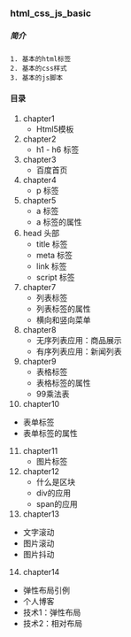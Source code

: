 ### html_css_js_basic
##### 简介
    1. 基本的html标签
    2. 基本的css样式
    3. 基本的js脚本

#### 目录
1. chapter1
   * Html5模板
2. chapter2
   * h1 - h6 标签
3. chapter3
   * 百度首页
4. chapter4
   * p 标签
5. chapter5
   * a 标签
   * a 标签的属性
6. head 头部
   * title 标签
   * meta 标签
   * link 标签
   * script 标签
7. chapter7
   * 列表标签
   * 列表标签的属性
   * 横向和竖向菜单
8. chapter8
   * 无序列表应用：商品展示
   * 有序列表应用：新闻列表
9. chapter9
   * 表格标签
   * 表格标签的属性
   * 99乘法表
10. chapter10
   * 表单标签
   * 表单标签的属性
11. chapter11
    * 图片标签
12. chapter12
    * 什么是区块
    * div的应用
    * span的应用
13. chapter13
   * 文字滚动
   * 图片滚动
   * 图片抖动
14. chapter14
   * 弹性布局引例
   * 个人博客
   * 技术1：弹性布局
   * 技术2：相对布局